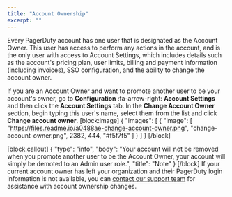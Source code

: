 ```yaml
---
title: "Account Ownership"
excerpt: ""
---
```

Every PagerDuty account has one user that is designated as the Account Owner. This user has access to perform any actions in the account, and is the only user with access to Account Settings, which includes details such as the account's pricing plan, user limits, billing and payment information (including invoices), SSO configuration, and the ability to change the account owner.

If you are an Account Owner and want to promote another user to be your account's owner, go to **Configuration** :fa-arrow-right: **Account Settings** and then click the **Account Settings** tab. In the **Change Account Owner** section, begin typing this user's name, select them from the list and click **Change account owner**.
[block:image]
{
  "images": [
    {
      "image": [
        "https://files.readme.io/a0488ae-change-account-owner.png",
        "change-account-owner.png",
        2382,
        444,
        "#f5f7f5"
      ]
    }
  ]
}
[/block]

[block:callout]
{
  "type": "info",
  "body": "Your account will not be removed when you promote another user to be the Account Owner, your account will simply be demoted to an Admin user role.",
  "title": "Note"
}
[/block]
If your current account owner has left your organization and their PagerDuty login information is not available, you can [contact our support team](mailto:support@pagerduty.com) for assistance with account ownership changes.
